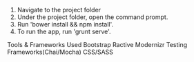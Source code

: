 1.  Navigate to the project folder
2.  Under the project folder, open the command prompt.
3.  Run 'bower install && npm install'.
4.  To run the app, run 'grunt serve'.

Tools & Frameworks Used
Bootstrap
Ractive
Modernizr
Testing Frameworks(Chai/Mocha)
CSS/SASS